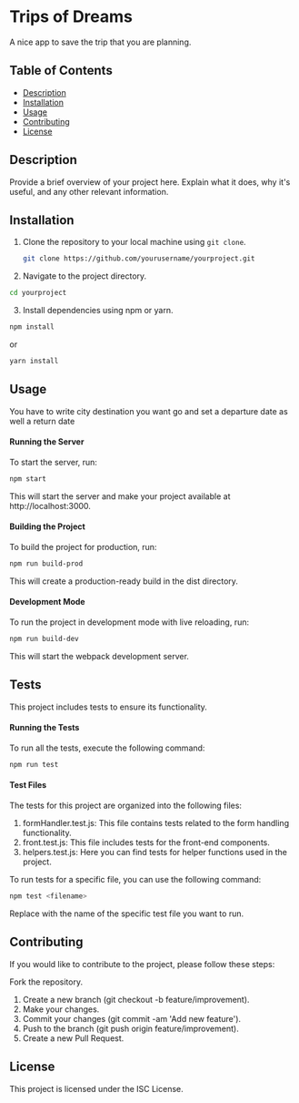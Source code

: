 # Trips of Dreams

A nice app to save the trip that you are planning.

## Table of Contents

- [Description](#description)
- [Installation](#installation)
- [Usage](#usage)
- [Contributing](#contributing)
- [License](#license)

## Description

Provide a brief overview of your project here. Explain what it does, why it's useful, and any other relevant information.

## Installation

1. Clone the repository to your local machine using `git clone`.

   ```bash
   git clone https://github.com/yourusername/yourproject.git
   ```

2. Navigate to the project directory.

```bash
cd yourproject
```

3. Install dependencies using npm or yarn.

```bash
npm install
```

or

```bash
yarn install
```

## Usage

You have to write city destination you want go and set a departure date as well a return date

#### Running the Server

To start the server, run:

```bash
npm start
```

This will start the server and make your project available at http://localhost:3000.

#### Building the Project

To build the project for production, run:

```bash
npm run build-prod
```

This will create a production-ready build in the dist directory.

#### Development Mode

To run the project in development mode with live reloading, run:

```bash
npm run build-dev
```

This will start the webpack development server.

## Tests

This project includes tests to ensure its functionality.

#### Running the Tests

To run all the tests, execute the following command:

```bash
npm run test
```

#### Test Files

The tests for this project are organized into the following files:

1. formHandler.test.js: This file contains tests related to the form handling functionality.
2. front.test.js: This file includes tests for the front-end components.
3. helpers.test.js: Here you can find tests for helper functions used in the project.

To run tests for a specific file, you can use the following command:

```bash
npm test <filename>
```

Replace <filename> with the name of the specific test file you want to run.

## Contributing

If you would like to contribute to the project, please follow these steps:

Fork the repository.

1. Create a new branch (git checkout -b feature/improvement).
2. Make your changes.
3. Commit your changes (git commit -am 'Add new feature').
4. Push to the branch (git push origin feature/improvement).
5. Create a new Pull Request.

## License

This project is licensed under the ISC License.
